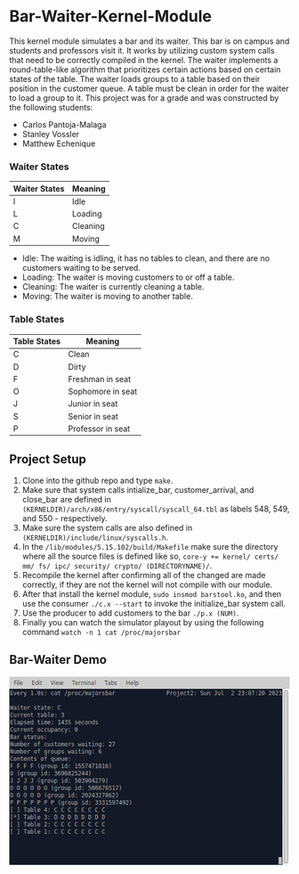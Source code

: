 # Bar-Waiter-Kernel-Module
This kernel module simulates a bar and its waiter. This bar is on campus and students and professors visit it. It works by utilizing custom system calls that need to be correctly compiled in the kernel. The waiter implements a round-table-like algorithm that prioritizes certain actions based on certain states of the table. The waiter loads groups to a table based on their position in the customer queue. A table must be clean in order for the waiter to load a group to it. This project was for a grade and was constructed by the following students:
* Carlos Pantoja-Malaga
* Stanley Vossler
* Matthew Echenique
### Waiter States
| Waiter States | Meaning  |
|--------------|----------|
| I            | Idle     |
| L            | Loading  |
| C            | Cleaning |
| M            | Moving   |

* Idle: The waiting is idling, it has no tables to clean, and there are no customers waiting to be served.
* Loading: The waiter is moving customers to or off a table.
* Cleaning: The waiter is currently cleaning a table.
* Moving: The waiter is moving to another table.

### Table States
| Table States | Meaning            |
|--------------|--------------------|
| C            | Clean              |
| D            | Dirty              |
| F            | Freshman in seat   |
| O            | Sophomore in seat  |
| J            | Junior in seat     |
| S            | Senior in seat     |
| P            | Professor in seat  |


## Project Setup
1. Clone into the github repo and type `make`. 
2. Make sure that system calls intialize_bar, customer_arrival, and close_bar are defined in `(KERNELDIR)/arch/x86/entry/syscall/syscall_64.tbl` as labels 548, 549, and 550 - respectively. 
3. Make sure the system calls are also defined in `(KERNELDIR)/include/linux/syscalls.h`. 
4. In the `/lib/modules/5.15.102/build/Makefile` make sure the directory where all the source files is defined like so, `core-y += kernel/ certs/ mm/ fs/ ipc/ security/ crypto/ (DIRECTORYNAME)/`. 
5. Recompile the kernel after confirming all of the changed are made correctly, if they are not the kernel will not compile with our module. 
6. After that install the kernel module, `sudo insmod barstool.ko`, and then use the consumer `./c.x --start` to invoke the initialize_bar system call. 
7. Use the producer to add customers to the bar `./p.x (NUM)`. 
8. Finally you can watch the simulator playout by using the following command `watch -n 1 cat /proc/majorsbar` 

## Bar-Waiter Demo
![Gif that demonstrates the restaurant-bar simulator](barstool.gif)
